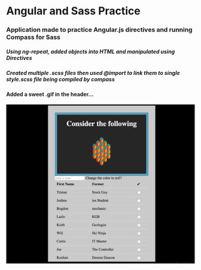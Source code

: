 # Angular and Sass Practice
### Application made to practice Angular.js directives and running Compass for Sass
##### Using ng-repeat, added objects into HTML and manipulated using Directives
##### Created multiple .scss files then used @import to link them to single style.scss file being compiled by compass
#### Added a sweet .gif in the header...
![alt text](ss.png "Description goes here")
